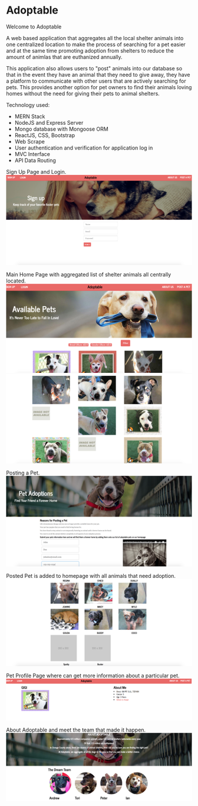 # Adoptable

Welcome to Adoptable

A web based application that aggregates all the local shelter animals into one centralized location to make the process of searching for a pet easier and at the same time promoting adoption from shelters to reduce the amount of animlas that are euthanized annually.

This application also allows users to "post" animals into our database so that in the event they have an animal that they need to give away, they have a platform to communicate with other users that are actively searching for pets. This provides another option for pet owners to find their animals loving homes without the need for giving their pets to animal shelters. 

Technology used:

- MERN Stack
- NodeJS and Express Server
- Mongo database with Mongoose ORM
- ReactJS, CSS, Bootstrap
- Web Scrape
- User authentication and verification for application log in
- MVC Interface
- API Data Routing

Sign Up Page and Login.
 ![alt text](client/src/assets/images/ScreenShot1.png)


Main Home Page with aggregated list of shelter animals all centrally located.
 ![alt text](client/src/assets/images/ScreenShot2a.png)
 ![alt text](client/src/assets/images/ScreenShot2b.png)


Posting a Pet.
 ![alt text](client/src/assets/images/ScreenShot3.png)


Posted Pet is added to homepage with all animals that need adoption.
 ![alt text](client/src/assets/images/ScreenShot4.png)


Pet Profile Page where can get more information about a particular pet.
 ![alt text](client/src/assets/images/ScreenShot5.png)


About Adoptable and meet the team that made it happen.
 ![alt text](client/src/assets/images/ScreenShot6.png)

 
